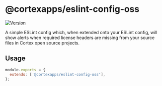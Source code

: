 # @cortexapps/eslint-config-oss

[![Version](https://badge.fury.io/js/@cortexapps%2Feslint-config-oss.svg)](https://www.npmjs.com/package/@cortexapps/eslint-config-oss)

A simple ESLint config which, when extended onto your ESLint config, will show alerts when required license headers are missing from your source files in Cortex open source projects.

## Usage

```js
module.exports = {
  extends: ['@cortexapps/eslint-config-oss'],
};
```
